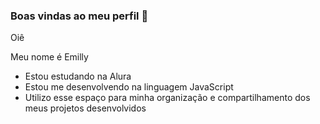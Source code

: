 ### Boas vindas ao meu perfil 💙

Oiê 

Meu nome é Emilly 

- Estou estudando na Alura
- Estou me desenvolvendo na linguagem JavaScript
- Utilizo esse espaço para minha organização e compartilhamento dos meus projetos desenvolvidos
